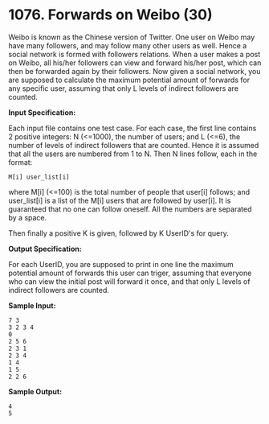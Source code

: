 # 1076. Forwards on Weibo (30)

Weibo is known as the Chinese version of Twitter. One user on Weibo may have many followers, and may follow many other users as well. Hence a social network is formed with followers relations. When a user makes a post on Weibo, all his/her followers can view and forward his/her post, which can then be forwarded again by their followers. Now given a social network, you are supposed to calculate the maximum potential amount of forwards for any specific user, assuming that only L levels of indirect followers are counted.

**Input Specification:**

Each input file contains one test case. For each case, the first line contains 2 positive integers: N (<=1000), the number of users; and L (<=6), the number of levels of indirect followers that are counted. Hence it is assumed that all the users are numbered from 1 to N. Then N lines follow, each in the format:

`M[i] user_list[i]`

where M[i] (<=100) is the total number of people that user[i] follows; and user_list[i] is a list of the M[i] users that are followed by user[i]. It is guaranteed that no one can follow oneself. All the numbers are separated by a space.

Then finally a positive K is given, followed by K UserID's for query.

**Output Specification:**

For each UserID, you are supposed to print in one line the maximum potential amount of forwards this user can triger, assuming that everyone who can view the initial post will forward it once, and that only L levels of indirect followers are counted.

**Sample Input:**

```
7 3
3 2 3 4
0
2 5 6
2 3 1
2 3 4
1 4
1 5
2 2 6
```

**Sample Output:**

```
4
5
```